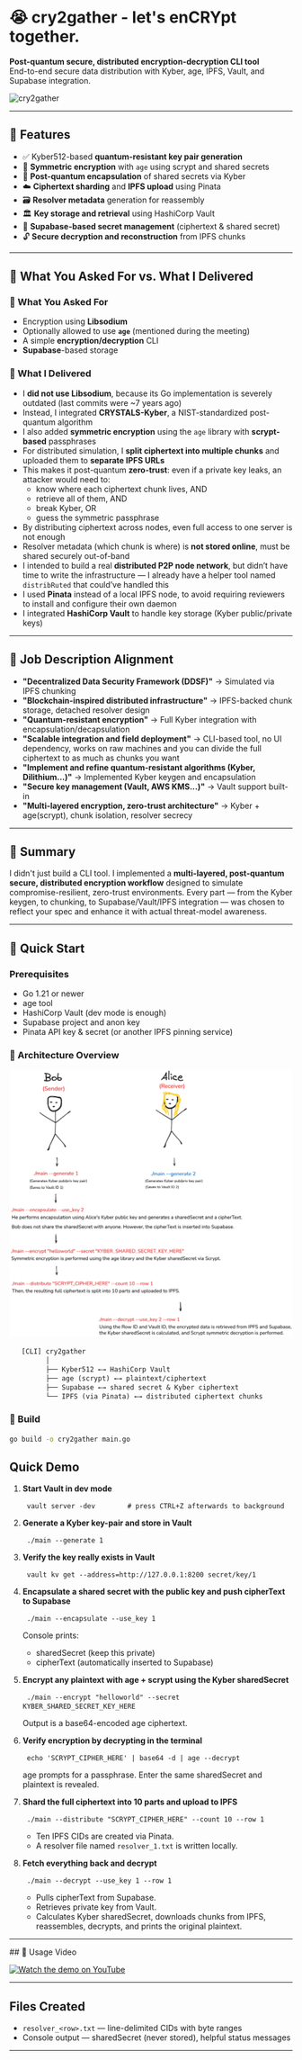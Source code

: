 # 😭 cry2gather - let's enCRYpt together.

**Post-quantum secure, distributed encryption-decryption CLI tool**  
End-to-end secure data distribution with Kyber, age, IPFS, Vault, and Supabase integration.

![cry2gather](https://i.ibb.co/jvrrV4Ps/image-41.png "cry2gather")

---

## 🧩 Features

- ✅ Kyber512-based **quantum-resistant key pair generation**
- 🔐 **Symmetric encryption** with `age` using scrypt and shared secrets
- 🧬 **Post-quantum encapsulation** of shared secrets via Kyber
- ☁️ **Ciphertext sharding** and **IPFS upload** using Pinata
- 🗃️ **Resolver metadata** generation for reassembly
- 🏛️ **Key storage and retrieval** using HashiCorp Vault
- 🧪 **Supabase-based secret management** (ciphertext & shared secret)
- 🔓 **Secure decryption and reconstruction** from IPFS chunks

---

## 🧮 What You Asked For vs. What I Delivered

### 🔹 What You Asked For
- Encryption using **Libsodium**
- Optionally allowed to use **`age`** (mentioned during the meeting)
- A simple **encryption/decryption** CLI
- **Supabase**-based storage

### 🔸 What I Delivered
- I **did not use Libsodium**, because its Go implementation is severely outdated (last commits were ~7 years ago)
- Instead, I integrated **CRYSTALS-Kyber**, a NIST-standardized post-quantum algorithm
- I also added **symmetric encryption** using the `age` library with **scrypt-based** passphrases
- For distributed simulation, I **split ciphertext into multiple chunks** and uploaded them to **separate IPFS URLs**
- This makes it post-quantum **zero-trust**: even if a private key leaks, an attacker would need to:
  - know where each ciphertext chunk lives, AND
  - retrieve all of them, AND
  - break Kyber, OR
  - guess the symmetric passphrase
- By distributing ciphertext across nodes, even full access to one server is not enough
- Resolver metadata (which chunk is where) is **not stored online**, must be shared securely out-of-band
- I intended to build a real **distributed P2P node network**, but didn’t have time to write the infrastructure — I already have a helper tool named `distribRuted` that could’ve handled this
- I used **Pinata** instead of a local IPFS node, to avoid requiring reviewers to install and configure their own daemon
- I integrated **HashiCorp Vault** to handle key storage (Kyber public/private keys)

---

## 📌 Job Description Alignment

- **"Decentralized Data Security Framework (DDSF)"** → Simulated via IPFS chunking
- **"Blockchain-inspired distributed infrastructure"** → IPFS-backed chunk storage, detached resolver design
- **"Quantum-resistant encryption"** → Full Kyber integration with encapsulation/decapsulation
- **"Scalable integration and field deployment"** → CLI-based tool, no UI dependency, works on raw machines and you can divide the full ciphertext to as much as chunks you want
- **"Implement and refine quantum-resistant algorithms (Kyber, Dilithium...)"** → Implemented Kyber keygen and encapsulation
- **"Secure key management (Vault, AWS KMS...)"** → Vault support built-in
- **"Multi-layered encryption, zero-trust architecture"** → Kyber + age(scrypt), chunk isolation, resolver secrecy

---

## 🧠 Summary

I didn't just build a CLI tool. I implemented a **multi-layered, post-quantum secure, distributed encryption workflow** designed to simulate compromise-resilient, zero-trust environments. Every part — from the Kyber keygen, to chunking, to Supabase/Vault/IPFS integration — was chosen to reflect your spec and enhance it with actual threat-model awareness.


---

## 🚀 Quick Start

### Prerequisites
- Go 1.21 or newer
- age tool
- HashiCorp Vault (dev mode is enough)  
- Supabase project and anon key
- Pinata API key & secret (or another IPFS pinning service)

### 🧱 Architecture Overview
![cry2gather2](draw.png)

       [CLI] cry2gather
             │
             ├── Kyber512 ←→ HashiCorp Vault
             ├── age (scrypt) ←→ plaintext/ciphertext
             ├── Supabase ←→ shared secret & Kyber ciphertext
             └── IPFS (via Pinata) ←→ distributed ciphertext chunks

### 🔧 Build

```bash
go build -o cry2gather main.go
```

## Quick Demo

1. **Start Vault in dev mode**

        vault server -dev        # press CTRL+Z afterwards to background

2. **Generate a Kyber key-pair and store in Vault**

        ./main --generate 1

3. **Verify the key really exists in Vault**

        vault kv get --address=http://127.0.0.1:8200 secret/key/1

4. **Encapsulate a shared secret with the public key and push cipherText to Supabase**

        ./main --encapsulate --use_key 1

   Console prints:
   - sharedSecret (keep this private)
   - cipherText (automatically inserted to Supabase)

5. **Encrypt any plaintext with age + scrypt using the Kyber sharedSecret**

        ./main --encrypt "helloworld" --secret KYBER_SHARED_SECRET_KEY_HERE

   Output is a base64-encoded age ciphertext.

6. **Verify encryption by decrypting in the terminal**

        echo 'SCRYPT_CIPHER_HERE' | base64 -d | age --decrypt

   age prompts for a passphrase. Enter the same sharedSecret and plaintext is revealed.

7. **Shard the full ciphertext into 10 parts and upload to IPFS**

        ./main --distribute "SCRYPT_CIPHER_HERE" --count 10 --row 1

   - Ten IPFS CIDs are created via Pinata.
   - A resolver file named `resolver_1.txt` is written locally.

8. **Fetch everything back and decrypt**

        ./main --decrypt --use_key 1 --row 1

   - Pulls cipherText from Supabase.  
   - Retrieves private key from Vault.  
   - Calculates Kyber sharedSecret, downloads chunks from IPFS, reassembles, decrypts, and prints the original plaintext.

---

## 🎥 Usage Video

[![Watch the demo on YouTube](https://youtu.be/K_fvrqDcRcU)](https://youtu.be/K_fvrqDcRcU)

---

## Files Created
- `resolver_<row>.txt` — line-delimited CIDs with byte ranges
- Console output — sharedSecret (never stored), helpful status messages

---
